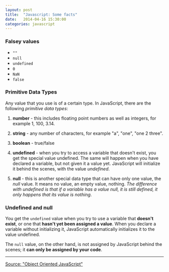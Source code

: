 ```yaml
---
layout: post
title:  "Javascript: Some facts"
date:   2014-04-16 15:30:00
categories: javascript
---
```


### Falsey values ###

* `""`
* `null`
* `undefined`
* `0`
* `NaN`
* `false`

### Primitive Data Types ###

Any value that you use is of a certain type. In JavaScript, there are the following *primitive data types*:

1. **number** - this includes floating point numbers as well as integers, for example 1, 100, 3.14.

1. **string** - any number of characters, for example "a", "one", "one 2 three".

1. **boolean** - true/false

1. **undefined** - when you try to access a variable that doesn't exist, you get the special value undefined. The same will happen when you have declared a variable, but not given it a value yet. JavaScript will initialize it behind the scenes, with the value *undefined*.

1. **null** - this is another special data type that can have only one value, the *null* value. It means no value, an empty value, nothing. *The difference with undefined is that if a variable has a value null, it is still defined, it only happens that its value is nothing*.


### Undefined and null ###

You get the `undefined` value when you try to use a variable that **doesn't exist**, or one that **hasn't yet been assigned a value**. When you declare a variable without initializing it, JavaScript automatically initializes it to the value undefined.

The `null` value, on the other hand, is not assigned by JavaScript behind the scenes; it **can only be assigned by your code**.

---

[Source: "Object Oriented JavaScript"](http://www.amazon.com/Object-Oriented-JavaScript-Stoyan-Stefanov-ebook/dp/B0057UNEJC/)